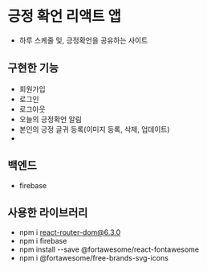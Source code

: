 # 긍정 확언 리액트 앱
- 하루 스케줄 및, 긍정확언을 공유하는 사이트

## 구현한 기능
- 회원가입
- 로그인
- 로그아웃
- 오늘의 긍정확언 알림
- 본인의 긍정 글귀 등록(이미지 등록, 삭제, 업데이트)
- 

## 백엔드
- firebase

## 사용한 라이브러리
- npm i react-router-dom@6.3.0
- npm i firebase
- npm install --save @fortawesome/react-fontawesome
- npm i @fortawesome/free-brands-svg-icons
